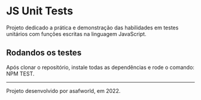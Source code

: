 # JS Unit Tests

Projeto dedicado a prática e demonstração das habilidades em testes unitários com funções escritas na linguagem JavaScript.

## Rodandos os testes

Após clonar o repositório, instale todas as dependências e rode o comando: NPM TEST. 

_____________________________________________________________________________________
Projeto desenvolvido por asafworld, em 2022.
